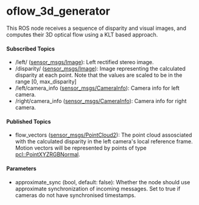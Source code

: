 oflow_3d_generator
==================

This ROS node receives a sequence of disparity and visual images, and computes their 3D optical flow using a KLT based approach. 

#### Subscribed Topics

- <stereo>/left/<image> ([sensor_msgs/Image](http://docs.ros.org/api/sensor_msgs/html/msg/Image.html)): Left rectified stereo image.
- <stereo>/disparity/<image> ([sensor_msgs/Image](http://docs.ros.org/api/sensor_msgs/html/msg/Image.html)): Image representing the calculated disparity at each point. Note that the values are scaled to be in the range [0, max_disparity]
- <stereo>/left/camera_info ([sensor_msgs/CameraInfo](http://docs.ros.org/api/sensor_msgs/html/msg/CameraInfo.html)): Camera info for left camera.
- <stereo>/right/camera_info ([sensor_msgs/CameraInfo](http://docs.ros.org/api/sensor_msgs/html/msg/CameraInfo.html)): Camera info for right camera.

#### Published Topics

- flow_vectors ([sensor_msgs/PointCloud2](http://docs.ros.org/api/sensor_msgs/html/msg/PointCloud2.html)): The point cloud assosciated with the calculated disparity in the left camera's local reference frame. Motion vectors will be represented by points of type [pcl::PointXYZRGBNormal](http://docs.pointclouds.org/1.7.0/structpcl_1_1_point_x_y_z_r_g_b_normal.html).

#### Parameters

- approximate_sync (bool, default: false): Whether the node should use approximate synchronization of incoming messages. Set to true if cameras do not have synchronised timestamps.
